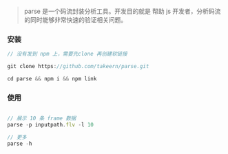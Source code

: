 ###
> parse 是一个码流封装分析工具。开发目的就是 帮助 js 开发者，分析码流的同时能够非常快速的验证相关问题。

### 安装
```js
// 没有发到 npm 上，需要先clone 再创建软链接

git clone https://github.com/takeern/parse.git

cd parse && npm i && npm link
```

### 使用
``` js

// 展示 10 条 frame 数据
parse -p inputpath.flv -l 10 

// 更多
parse -h
```